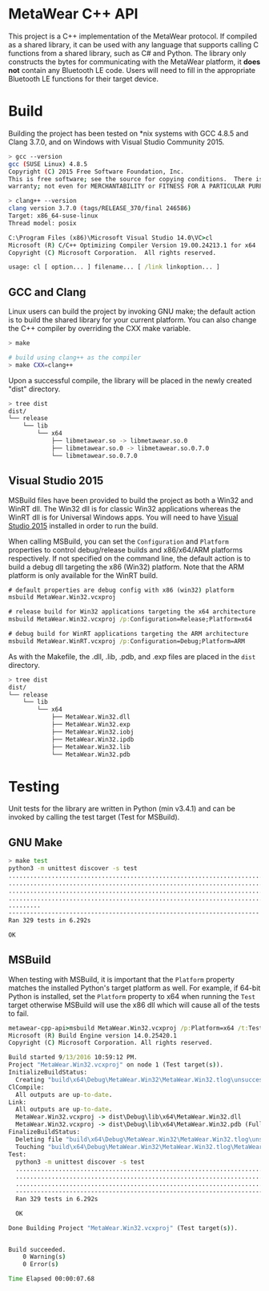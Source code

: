 # MetaWear C++ API #
This project is a C++ implementation of the MetaWear protocol.  If compiled as a shared library, it can be used with any language that supports calling C functions from a shared library, such as C# and Python.  The library only constructs the bytes for communicating with the MetaWear platform, it **does not** contain any Bluetooth LE code.  Users will need to fill in the appropriate Bluetooth LE functions for their target device.

# Build #
Building the project has been tested on \*nix systems with GCC 4.8.5 and Clang 3.7.0, and on Windows with Visual Studio Community 2015.  

```sh
> gcc --version
gcc (SUSE Linux) 4.8.5
Copyright (C) 2015 Free Software Foundation, Inc.
This is free software; see the source for copying conditions.  There is NO
warranty; not even for MERCHANTABILITY or FITNESS FOR A PARTICULAR PURPOSE.

> clang++ --version
clang version 3.7.0 (tags/RELEASE_370/final 246586)
Target: x86_64-suse-linux
Thread model: posix
```
```bat
C:\Program Files (x86)\Microsoft Visual Studio 14.0\VC>cl
Microsoft (R) C/C++ Optimizing Compiler Version 19.00.24213.1 for x64
Copyright (C) Microsoft Corporation.  All rights reserved.

usage: cl [ option... ] filename... [ /link linkoption... ]
```

## GCC and Clang ##
Linux users can build the project by invoking GNU make; the default action is to build the shared library for your current platform.  You can also change the C++ compiler by overriding the CXX make variable.

```sh
> make

# build using clang++ as the compiler
> make CXX=clang++
```

Upon a successful compile, the library will be placed in the newly created "dist" directory.

```sh
> tree dist
dist/
└── release
    └── lib
        └── x64
            ├── libmetawear.so -> libmetawear.so.0
            ├── libmetawear.so.0 -> libmetawear.so.0.7.0
            └── libmetawear.so.0.7.0

```

## Visual Studio 2015 ##
MSBuild files have been provided to build the project as both a Win32 and WinRT dll.  The Win32 dll is for classic Win32 applications whereas the WinRT dll is for Universal Windows apps.  You will need to have [Visual Studio 2015](https://www.visualstudio.com/en-us/products/vs-2015-product-editions.aspx) installed in order to run the build.

When calling MSBuild, you can set the `Configuration` and `Platform` properties to control debug/release builds and x86/x64/ARM platforms respectively.  If not specified on the command line, the default action is to build a debug dll targeting the x86 (Win32) platform.  Note that the ARM platform is only available for the WinRT build.

```bat
# default properties are debug config with x86 (win32) platform
msbuild MetaWear.Win32.vcxproj

# release build for Win32 applications targeting the x64 architecture 
msbuild MetaWear.Win32.vcxproj /p:Configuration=Release;Platform=x64

# debug build for WinRT applications targeting the ARM architecture 
msbuild MetaWear.WinRT.vcxproj /p:Configuration=Debug;Platform=ARM
```

As with the Makefile, the .dll, .lib, .pdb, and .exp files are placed in the `dist` directory.

```sh
> tree dist
dist/
└── release
    └── lib
        └── x64
            ├── MetaWear.Win32.dll
            ├── MetaWear.Win32.exp
            ├── MetaWear.Win32.iobj
            ├── MetaWear.Win32.ipdb
            ├── MetaWear.Win32.lib
            └── MetaWear.Win32.pdb

```

# Testing #
Unit tests for the library are written in Python (min v3.4.1) and can be invoked by calling the test target (Test for MSBuild).

## GNU Make ##
```sh
> make test
python3 -m unittest discover -s test
................................................................................
................................................................................
................................................................................
................................................................................
.........
----------------------------------------------------------------------
Ran 329 tests in 6.292s

OK

```

## MSBuild ##
When testing with MSBuild, it is important that the `Platform` property matches the installed Python's target platform as well.  For example, if 64-bit Python is installed, set the `Platform` property to x64 when running the `Test` target otherwise MSBuild will use the x86 dll which will cause all of the tests to fail.

```bat
metawear-cpp-api>msbuild MetaWear.Win32.vcxproj /p:Platform=x64 /t:Test
Microsoft (R) Build Engine version 14.0.25420.1
Copyright (C) Microsoft Corporation. All rights reserved.

Build started 9/13/2016 10:59:12 PM.
Project "MetaWear.Win32.vcxproj" on node 1 (Test target(s)).
InitializeBuildStatus:
  Creating "build\x64\Debug\MetaWear.Win32\MetaWear.Win32.tlog\unsuccessfulbuild" because "AlwaysCreate" was specified.
ClCompile:
  All outputs are up-to-date.
Link:
  All outputs are up-to-date.
  MetaWear.Win32.vcxproj -> dist\Debug\lib\x64\MetaWear.Win32.dll
  MetaWear.Win32.vcxproj -> dist\Debug\lib\x64\MetaWear.Win32.pdb (Full PDB)
FinalizeBuildStatus:
  Deleting file "build\x64\Debug\MetaWear.Win32\MetaWear.Win32.tlog\unsuccessfulbuild".
  Touching "build\x64\Debug\MetaWear.Win32\MetaWear.Win32.tlog\MetaWear.Win32.lastbuildstate".
Test:
  python3 -m unittest discover -s test
  .....................................................................................................................
  .....................................................................................................................
  ...............................................................................................
  ----------------------------------------------------------------------
  Ran 329 tests in 6.292s

  OK

Done Building Project "MetaWear.Win32.vcxproj" (Test target(s)).


Build succeeded.
    0 Warning(s)
    0 Error(s)

Time Elapsed 00:00:07.68
```
